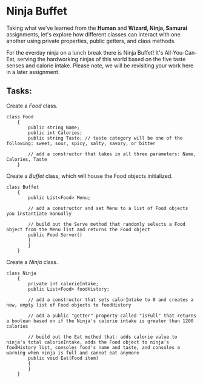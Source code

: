 # Ninja Buffet

Taking what we've learned from the **Human** and **Wizard, Ninja, Samurai** assignments, let's explore how different classes can interact with one another using private properties, public getters, and class methods.

For the everday ninja on a lunch break there is Ninja Buffet! It's All-You-Can-Eat, serving the hardworking ninjas of this world based on the five taste senses and calorie intake. Please note, we will be revisiting your work here in a later assignment.

## Tasks:

Create a *Food* class.

```
class Food
    {
        public string Name;
        public int Calories;
        public string Taste; // taste category will be one of the following: sweet, sour, spicy, salty, savory, or bitter

        // add a constructor that takes in all three parameters: Name, Calories, Taste
    }
```

Create a *Buffet* class, which will house the Food objects initialized.

```
class Buffet
    {
        public List<Food> Menu;

        // add a constructor and set Menu to a list of Food objects you instantiate manually

        // build out the Serve method that randomly selects a Food object from the Menu list and returns the Food object
        public Food Server()
        {
        }
    }
```

Create a *Ninja* class.

```
class Ninja
    {
        private int calorieIntake;
        public List<Food> foodHistory;

        // add a constructor that sets calorIntake to 0 and creates a new, empty list of Food objects to foodHistory

        // add a public "getter" property called "isFull" that returns a boolean based on if the Ninja's calorie intake is greater than 1200 calories

        // build out the Eat method that: adds calorie value to ninja's total calorieIntake, adds the Food object to ninja's foodHistory list, consoles food's name and taste, and consoles a warning when ninja is full and cannot eat anymore
        public void Eat(Food item)
        {
        }
    }
```